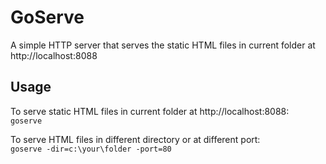 # GoServe

A simple HTTP server that serves the static HTML files in current folder at http://localhost:8088

## Usage
To serve static HTML files in current folder at http://localhost:8088:  
`goserve`

To serve HTML files in different directory or at different port:  
`goserve -dir=c:\your\folder -port=80`

